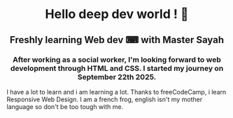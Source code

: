 <h1 align="center">Hello deep dev world !  👋</h1>
<h2 align="center">Freshly learning Web dev ⌨ with Master Sayah</h2>
<h3 align="center">After working as a social worker, I'm looking forward to web development through HTML and CSS. I started my journey on September 22th 2025.</h3>
I have a lot to learn and i am learning a lot. Thanks to freeCodeCamp, i learn Responsive Web Design.
I am a french frog, english isn't my mother language so don't be too tough with me.
